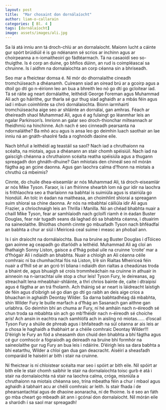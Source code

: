 ```yaml
---
layout: post
title:  "Mar chosaint don dornálaíocht"
author: liam-o-callarain
categories: [ Bl. 4 ]
tags: [dornálaíocht]
image: assets/images/ali.jpg
---
```


Sa lá atá inniu ann tá droch-chlú ar an dornalaíocht. Maíonn lucht a cáinte gur spórt brúidiúil é is go ndéanann sé scrios ar inchinn agus ar choirpeanna a n-iomaitheoirí go fádtéarmach. Tá na casaoidí seo so-thuigthe. Is é corp an duine, go bhfios dúinn, an rud is coimpléascaí sa chruinne. Is í aidhm na dornalaíochta an corp céanna sin a  bhriseadh. 

Seo mar a fheictear domsa é. Ní mór do dhornalaíthe cineadh tromchúiseach a dhéanamh. Cuireann siad an oiread brú ar a gcoirp agus a dtoil go dtí go n-éiríonn leo an bua a bhreith leo nó go dtí go  gcloítear iad. Tá sé ráite ag neart dornálaithe, leithéidí George Foreman agus Muhammad Ali ach go háirithe, gur tharla sé gur thug siad aghaidh ar a mbás féin agus iad i mbun coimhlinte sa chró dornálaíochta. Bíonn iarmhairtí tromchúiseacha aige seo ar shláinte an dornálaí, gan amhras. Féach ar dheireadh shaol Muhammad Ali, agus é ag fulaingt go léanmhar leis an ngalar Parkinson’s. Imríonn an galar seo droch-thionchar milteannach ar fheidhmiú na hinchinne. Ach nach é seo cinneadh pearsanta na ndornaláithe? Ba mhó acu agus is ansa leo go deimhin luach saothair an lae inniu ná an gnáth-shaolré fada a roghnódh daoine eile. 

Nach bhfuil a leithéidí ag teastáil sa saol? Nach iad a chruthaíonn na scéalta, na miotais, agus a dhéanann an stair chomh spéisiúil. Nach iad na gaiscígh chéanna a chruthaíonn scéalta reatha spéisiúla agus a  thugann spreagadh don ghnáth-dhuine? Gan mhiotais den chineál seo níl mórán fágtha ag an gcine daonna. Agus gan laochra calma d’fhonn na miotais a chruthú cá mbeimis? 
 
Cinnte, do chuile dhea-eiseamlár ar nós Muhammad Ali, tá droch-eiseamlár ar nós Mike Tyson. Faraor, is í an fhírinne shearbh lom ná  gur idir na laochra is frithlaochra seo a tharlaíonn na babhtaí is suimiúla agus is stairiúla go hiondúil. An tolc in éadan na maitheasa, an choimhlint shíoraí a spreagann suim shíoraí sa chine daonna. Ar nós na mbabhtaí cáiliúla idir Ali agus Frazier, a chríochnaigh leis an Thrilla i Manilla. Nó an chéad bhabhta nuair a chaill Mike Tyson, fear ar samhlaíodh nach gcloífí riamh é in éadan Buster Douglas, fear nár tugadh seans dá laghad dó sa bhabhta céanna, i dtuairim na saineolaithe. Bhíothas chomh cinnte go mbuafadh Tyson nach bhféadfaí an babhta a chur ar siúl i Meiriceá ceal suime i measc an phobail ann. 

Is í sin draíocht na dornálaíochta. Bua na bruíne ag Buster Douglas i dTóiceo gan aoinne ag ceapadh go dtarlódh a leithéid. Muhammad Ali ag cloí an fhathaigh Sonny Liston, gaisce a d’fhág pobal uile na cruinne ‘croite’ mar a d’fhógair Ali i ndiaidh an bhabhta. Nuair a chloígh an Ali céanna céile comhraic ní ba chumhachtaí fós ná Liston, b’é sin Rialtas Mheiriceá féin nuair a d’fhill sé ar an gcró trí bliana i ndiaidh don rialtas a cheadúnas troda a bhaint de, agus bhuaigh sé crois trommheáchain na cruinne in athuair in ainneoin na n-iarrachtaí uile stop a chur leis! Tyson Fury, le deireanas, ag streachailt lena mheabhair-shláinte, a thrí chrios bainte de, caite i dtraipisí agus é fágtha ar an trá fholamh. Ach tháinig sé ar neart is láidreacht laistigh de féin agus d’oibrigh sé go dian go dtí go raibh an deis aige crios a bhuachan in aghaidh  Deontay Wilder. Sa darna babhtadhéag dá mbabhta, shín Wilder Fury le buille marfach a d’fhág an Sasanach gan aithne gan urlabhra. Go deimhin bhí an chuma ar Fury, ní hé amháin nach n-éireodh sé chun troda sa mbabhta sin ach go mb’fhéidir nach n-éireodh sé choíche arís! Ach ansin in eachtra nach samhlófá ach in aisling nó miotas...... d’oscail Tyson Fury a shúile de phreab agus i bhfaiteadh na súl céanna ar ais leis ar a chosa le haghaidh a thabhairt ar a chéile comhraic Deontay Wilder!!! D’éirigh le Fury an fód a sheasamh don chuid den bhabhta a bhí fágtha agus cé gur comhscór a fógraíodh ag deireadh na bruíne bhí formhór na saineolaithe gur rug Fury an bua leis i ndáiríre. D’éirigh leis sa dara babhta a bhí eatarthu, Wilder a chloí gan dua gan deacracht. Aiséirí a sheasfadh comparáid le haiséirí ar bith i stair na cruinne.  

Ní fheictear  is ní chloistear scéalta mar seo i spóirt ar bith eile. Níl spóirt ar bith eile le stair chomh saibhir le stair na dornalaíochta toisc gurb é atá i stair na  dornalaíochta ná stair na laochra calma, cróga, misniúla a chruthaíonn na miotais chèanna seo, trína mbeatha féin a chur i mbaol agus aghaidh á tabhairt acu ar chéilí comhraic ar leith. Is stair fhada í de phearsantachtaí agus de dhaoine aonaracha, ní de fhoirne. Is é seo an fáth go mba  cheart go mbeadh áit ann i gcónaí don dornalaíocht. Níl mórán eile a sharódh í sa saol mar spreagadh! 
